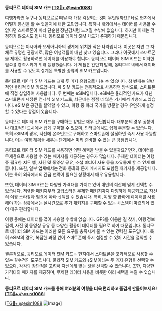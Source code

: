 **동티모르 데이터 SIM 카드 [[TG💪+ @esim1088](https://t.me/s/esim1088)]**

여행자라면 누구나 동티모르로 떠날 때 가장 걱정되는 것이 무엇일까요? 바로 현지에서 어떻게 통신을 할 수 있을지에 대한 고민입니다. 특히나 해외에서는 데이터를 사용할 수 없다면 스마트폰이 마치 단순한 장난감처럼 느껴질 수밖에 없습니다. 하지만 이제는 걱정하지 않으셔도 됩니다. 동티모르 데이터 SIM 카드가 존재하기 때문입니다.

동티모르는 아시아와 오세아니아의 경계에 위치한 작은 나라입니다. 이곳은 자연 그 자체로 유명한 관광지로, 많은 여행객들이 매년 찾고 있습니다. 그러나 이곳에서 스마트폰을 제대로 활용하려면 데이터를 이용해야 합니다. 동티모르 데이터 SIM 카드는 이러한 필요를 충족시키기 위해 등장했습니다. 이 제품은 간단히 말해, 동티모르 내에서 데이터를 사용할 수 있도록 설계된 특별한 종류의 SIM 카드입니다.

동티모르 데이터 SIM 카드는 크게 두 가지 유형으로 나눌 수 있습니다. 첫 번째는 일반적인 물리적 SIM 카드입니다. 이 SIM 카드는 전통적으로 사용하던 방식으로, 스마트폰에 직접 삽입하여 사용합니다. 두 번째는 eSIM입니다. eSIM은 물리적인 카드가 아닌 스마트폰에 내장된 전자식 SIM 카드로, 최근에는 점점 더 많은 기기에서 사용되고 있습니다. eSIM은 공간을 절약할 수 있고, 여행 중 여러 국가를 방문할 경우 유연하게 설정할 수 있다는 장점이 있습니다.

동티모르 데이터 SIM 카드를 구매하는 방법은 매우 간단합니다. 대부분의 경우 공항이나 대표적인 도시에서 쉽게 구매할 수 있으며, 인터넷에서도 쉽게 주문할 수 있습니다. 특히 eSIM의 경우, 사전에 온라인으로 구매하고 스마트폰에 설정하면 즉시 사용 가능합니다. 이는 여행 계획을 세우는 단계에서 미리 준비할 수 있는 큰 장점입니다.

동티모르 데이터 SIM 카드를 사용하면 어떤 혜택을 받을 수 있을까요? 먼저, 데이터를 무제한으로 사용할 수 있는 패키지를 제공하는 경우가 많습니다. 무제한 데이터는 여행 중 필요한 지도 앱, 사진 및 동영상 공유, 소셜 미디어 사용 등을 자유롭게 할 수 있게 해줍니다. 또한, 일부 업체에서는 전화 통화와 문자 메시지도 포함된 패키지를 제공합니다. 이는 특히 외국에서의 긴급 연락이 필요한 상황에서 매우 유용합니다.

또한, 데이터 SIM 카드는 다양한 가격대를 가지고 있어 개인의 예산에 맞게 선택할 수 있습니다. 저렴한 패키지부터 고급스러운 무제한 패키지까지 다양하게 제공되므로, 자신의 여행 스타일과 필요에 따라 선택할 수 있습니다. 특히, 여행 중 급하게 데이터를 사용해야 하는 상황에서는 실시간으로 추가 패키지를 구매할 수 있는 시스템이 마련되어 있어 매우 편리합니다.

여행 중에는 데이터를 많이 사용할 수밖에 없습니다. GPS를 이용한 길 찾기, 여행 정보 검색, 사진 및 동영상 공유 등 다양한 활동이 데이터를 필요로 하기 때문입니다. 동티모르 데이터 SIM 카드는 이러한 모든 요구를 충족시켜 줄 수 있는 강력한 도구입니다. 특히 eSIM의 경우, 복잡한 과정 없이 스마트폰에 즉시 설정할 수 있어 시간을 절약할 수 있습니다.

결론적으로, 동티모르 데이터 SIM 카드는 현지에서 스마트폰을 효과적으로 사용할 수 있는 필수적인 도구입니다. 물리적 SIM 카드와 eSIM이라는 두 가지 유형을 선택할 수 있으며, 각각의 장단점을 고려해 자신에게 맞는 것을 선택할 수 있습니다. 또한, 다양한 가격대의 패키지를 제공하며, 무제한 데이터 사용을 비롯한 여러 혜택을 누릴 수 있습니다.

**동티모르 데이터 SIM 카드를 통해 여러분의 여행을 더욱 편리하고 즐겁게 만들어보세요! [[TG💪+ @esim1088](https://t.me/s/esim1088)]**

[[TG💪+ @esim1088](https://t.me/s/esim1088) ![Image](https://i.postimg.cc/Y0z9fWf4/image.png)]